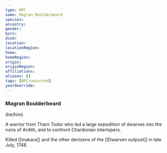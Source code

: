 ```yaml
---
type: NPC
name: Magran Boulderbeard
species: 
ancestry: 
gender: 
born: 
died: 
location: 
locationRegion:
home: 
homeRegion:
origin:
originRegion:
affiliations: 
aliases: []
tags: [NPC/unsorted]
yearOverride: 
---
```

### Magran Boulderbeard
(he/him)

A warrior from Tharn Todor who led a large expedition of dwarves into the ruins of Ardith, and to confront Chardonian interlopers. 

Killed [[Inakara]] and the other denizens of the [[Dwarven outpost]] in late July, 1748.